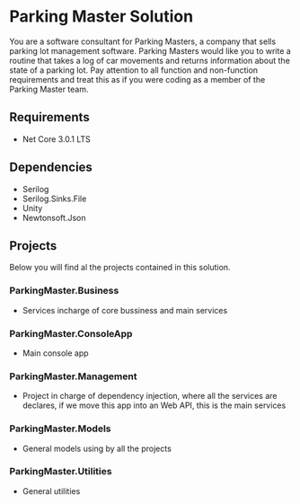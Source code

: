 # Parking Master Solution
You are a software consultant for Parking Masters, a company that sells parking lot management software.  Parking Masters would like you to write a routine that takes a log of car movements and returns information about the state of a parking lot. Pay attention to all function and non-function requirements and treat this as if you were coding as a member of the Parking Master team.

## Requirements
- Net Core 3.0.1 LTS

## Dependencies
- Serilog
- Serilog.Sinks.File
- Unity
- Newtonsoft.Json


## Projects
Below you will find al the projects contained in this solution.

### ParkingMaster.Business
- Services incharge of core bussiness and main services

### ParkingMaster.ConsoleApp
- Main console app 

### ParkingMaster.Management
- Project in charge of dependency injection, where all the services are declares, if we move this app into an Web API, this is the main services

### ParkingMaster.Models
-  General models using by all the projects

### ParkingMaster.Utilities
- General utilities